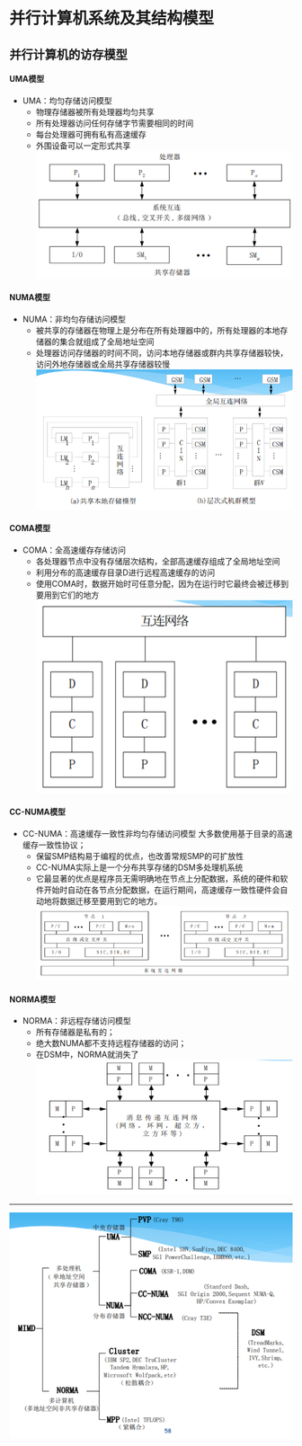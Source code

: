 # 并行计算机系统及其结构模型

## 并行计算机的访存模型
#### UMA模型
+ UMA：均匀存储访问模型
  + 物理存储器被所有处理器均匀共享
  + 所有处理器访问任何存储字节需要相同的时间
  + 每台处理器可拥有私有高速缓存
  + 外围设备可以一定形式共享  
  ![](img/2020-10-17-10-47-09.png)

#### NUMA模型
+ NUMA：非均匀存储访问模型
  + 被共享的存储器在物理上是分布在所有处理器中的，所有处理器的本地存储器的集合就组成了全局地址空间
  + 处理器访问存储器的时间不同，访问本地存储器或群内共享存储器较快，访问外地存储器或全局共享存储器较慢  
  ![](img/2020-10-17-10-54-54.png)

#### COMA模型
+ COMA：全高速缓存存储访问
  + 各处理器节点中没有存储层次结构，全部高速缓存组成了全局地址空间
  + 利用分布的高速缓存目录D进行远程高速缓存的访问
  + 使用COMA时，数据开始时可任意分配，因为在运行时它最终会被迁移到要用到它们的地方  
  ![](img/2020-10-17-11-04-22.png)

#### CC-NUMA模型
+ CC-NUMA：高速缓存一致性非均匀存储访问模型
大多数使用基于目录的高速缓存一致性协议；
  + 保留SMP结构易于编程的优点，也改善常规SMP的可扩放性
  + CC-NUMA实际上是一个分布共享存储的DSM多处理机系统
  + 它最显著的优点是程序员无需明确地在节点上分配数据，系统的硬件和软件开始时自动在各节点分配数据，在运行期间，高速缓存一致性硬件会自动地将数据迁移至要用到它的地方。  
  ![](img/2020-10-17-11-07-44.png)

#### NORMA模型
+ NORMA：非远程存储访问模型
  + 所有存储器是私有的；
  + 绝大数NUMA都不支持远程存储器的访问；
  + 在DSM中，NORMA就消失了  
  ![](img/2020-10-17-12-05-17.png)

---
![](img/2020-10-17-12-06-16.png)